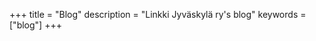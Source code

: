 +++
title = "Blog"
description = "Linkki Jyväskylä ry's blog"
keywords = ["blog"]
+++

<!-- TODO: Should we include a little info section here? -->
